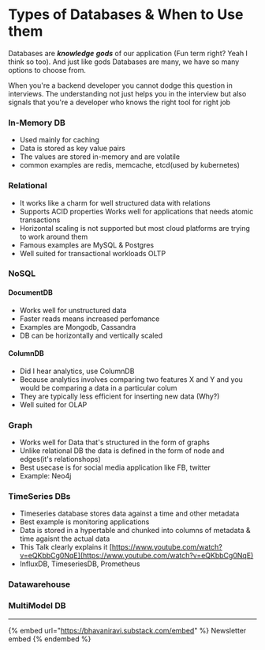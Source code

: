 # Types of Databases & When to Use them

Databases are _**knowledge**_ _**gods**_ of our application (Fun term right? Yeah I think so too). And just like gods Databases are many, we have so many options to choose from.

When you're a backend developer you cannot dodge this question in interviews. The understanding not just helps you in the interview but also signals that you're a developer who knows the right tool for right job

### In-Memory DB

* Used mainly for caching
* Data is stored as key value pairs
* The values are stored in-memory and are volatile
* common examples are redis, memcache, etcd(used by kubernetes)

### Relational

* It works like a charm for well structured data with relations
* Supports ACID properties Works well for applications that needs atomic transactions
* Horizontal scaling is not supported but most cloud platforms are trying to work around them
* Famous examples are MySQL & Postgres
* Well suited for transactional workloads OLTP

### NoSQL

#### DocumentDB

* Works well for unstructured data
* Faster reads means increased perfomance
* Examples are Mongodb, Cassandra
* DB can be horizontally and vertically scaled

#### ColumnDB

* Did I hear analytics, use ColumnDB
* Because analytics involves comparing two features X and Y and you would be comparing a data in a particular colum
* They are typically less efficient for inserting new data (Why?)
* Well suited for OLAP

### Graph

* Works well for Data that's structured in the form of graphs
* Unlike relational DB the data is defined in the form of node and edges(it's relationshops)
* Best usecase is for social media application like FB, twitter
* Example: Neo4j

### TimeSeries DBs

* Timeseries database stores data against a time and other metadata
* Best example is monitoring applications
* Data is stored in a hypertable and chunked into columns of metadata & time agaisnt the actual data
* This Talk clearly explains it [https://www.youtube.com/watch?v=eQKbbCg0NqE](https://www.youtube.com/watch?v=eQKbbCg0NqE)
* InfluxDB, TimeseriesDB, Prometheus

### Datawarehouse

### MultiModel DB

***

{% embed url="https://bhavaniravi.substack.com/embed" %}
Newsletter embed
{% endembed %}
